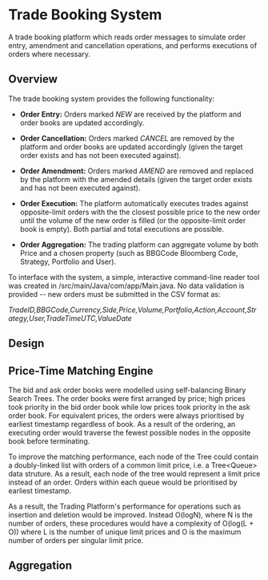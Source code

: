 # Trade Booking System
A trade booking platform which reads order messages to simulate order entry, amendment and cancellation operations, and performs executions of orders where necessary.

## Overview
The trade booking system provides the following functionality:
- **Order Entry:** Orders marked *NEW* are received by the platform and order books are updated accordingly.

- **Order Cancellation:** Orders marked *CANCEL* are removed by the platform and order books are updated accordingly (given the target order exists and has not been executed against).

- **Order Amendment:** Orders marked *AMEND* are removed and replaced by the platform with the amended details (given the target order exists and has not been executed against).

- **Order Execution:** The platform automatically executes trades against opposite-limit orders with the the closest possible price to the new order until the volume of the new order is filled (or the opposite-limit order book is empty). Both partial and total executions are possible.

- **Order Aggregation:** The trading platform can aggregate volume by both Price and a chosen property (such as BBGCode Bloomberg Code, Strategy, Portfolio and User).

To interface with the system, a simple, interactive command-line reader tool was created in /src/main/Java/com/app/Main.java. No data validation is provided -- new orders must be submitted in the CSV format as:

*TradeID,BBGCode,Currency,Side,Price,Volume,Portfolio,Action,Account,Strategy,User,TradeTimeUTC,ValueDate*

## Design
## Price-Time Matching Engine
The bid and ask order books were modelled using self-balancing Binary Search Trees. The order books were first arranged by price; high prices took priority in the bid order book while low prices took priority in the ask order book. For equivalent prices, the orders were always prioritised by earliest timestamp regardless of book. As a result of the ordering, an executing order would traverse the fewest possible nodes in the opposite book before terminating. 

To improve the matching performance, each node of the Tree could contain a doubly-linked list with orders of a common limit price, i.e. a Tree<Queue<Order>> data struture. As a result, each node of the tree would represent a limit price instead of an order. Orders within each queue would be prioritised by earliest timestamp. 
  
As a result, the Trading Platform's performance for operations such as insertion and deletion would be improved. Instead O(logN), where N is the number of orders, these procedures would have a complexity of O(log(L + O)) where L is the number of unique limit prices and O is the maximum number of orders per singular limit price. 



## Aggregation
